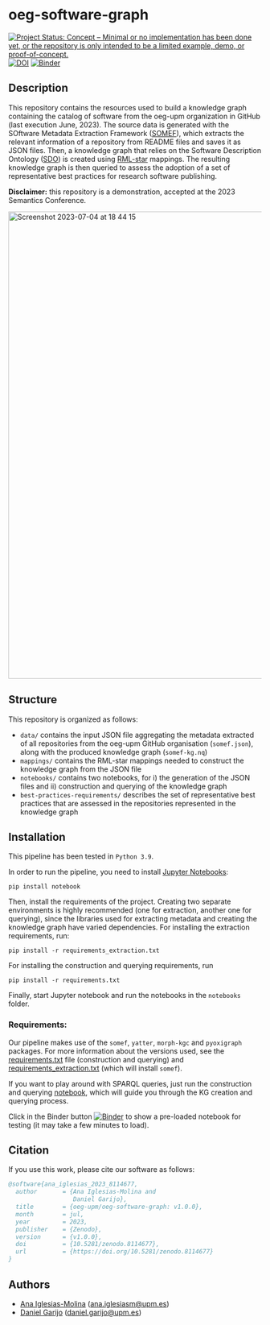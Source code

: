 # oeg-software-graph
[![Project Status: Concept – Minimal or no implementation has been done yet, or the repository is only intended to be a limited example, demo, or proof-of-concept.](https://www.repostatus.org/badges/latest/concept.svg)](https://www.repostatus.org/#concept) [![DOI](https://zenodo.org/badge/659343054.svg)](https://zenodo.org/badge/latestdoi/659343054) [![Binder](https://mybinder.org/badge_logo.svg)](https://mybinder.org/v2/gh/oeg-upm/oeg-software-graph/HEAD?labpath=notebooks%2Fkg-construction.ipynb)

## Description

This repository contains the resources used to build a knowledge graph containing the catalog of software from the oeg-upm organization in GitHub (last execution June, 2023). The source data is generated with the SOftware Metadata Extraction Framework ([SOMEF](https://github.com/KnowledgeCaptureAndDiscovery/somef)), which extracts the relevant information of a repository from README files and saves it as JSON files. Then, a knowledge graph that relies on the Software Description Ontology ([SDO](https://w3id.org/okn/o/sd)) is created using [RML-star](http://w3id.org/rml/star/spec/) mappings. The resulting knowledge graph is then queried to assess the adoption of a set of representative best practices for research software publishing.

**Disclaimer:** this repository is a demonstration, accepted at the 2023 Semantics Conference.  

<img width="928" alt="Screenshot 2023-07-04 at 18 44 15" src="https://github.com/oeg-upm/oeg-software-graph/assets/36294992/69f693f5-9aa8-4891-bdb9-8b1a2114626b">

## Structure

This repository is organized as follows:
* `data/` contains the input JSON file aggregating the metadata extracted of all repositories from the oeg-upm GitHub organisation (`somef.json`), along with the produced knowledge graph (`somef-kg.nq`)
* `mappings/` contains the RML-star mappings needed to construct the knowledge graph from the JSON file
* `notebooks/` contains two notebooks, for i) the generation of the JSON files and ii) construction and querying of the knowledge graph
* `best-practices-requirements/` describes the set of representative best practices that are assessed in the repositories represented in the knowledge graph

## Installation
This pipeline has been tested in `Python 3.9`.

In order to run the pipeline, you need to install [Jupyter Notebooks](https://jupyter.org/install):

```
pip install notebook
```

Then, install the requirements of the project. Creating two separate environments is highly recommended (one for extraction, another one for querying), since the libraries used for extracting metadata and creating the knowledge graph have varied dependencies. For installing the extraction requirements, run: 

```
pip install -r requirements_extraction.txt
```

For installing the construction and querying requirements, run 
```
pip install -r requirements.txt
```

Finally, start Jupyter notebook and run the notebooks in the `notebooks` folder. 

### Requirements: 

Our pipeline makes use of the `somef`, `yatter`, `morph-kgc` and `pyoxigraph` packages. For more information about the versions used, see the [requirements.txt](./requirements.txt) file (construction and querying) and [requirements_extraction.txt](./requirements_extraction.txt) (which will install `somef`).

If you want to play around with SPARQL queries, just run the construction and querying [notebook](./notebooks/kg-construction.ipynb), which will guide you through the KG creation and querying process.

Click in the Binder button [![Binder](https://mybinder.org/badge_logo.svg)](https://mybinder.org/v2/gh/oeg-upm/oeg-software-graph/0eb15c400e1854c01851410b757fbcd07e74e498?urlpath=lab%2Ftree%2Fnotebooks%2Fkg-construction.ipynb) to show a pre-loaded notebook for testing (it may take a few minutes to load).

## Citation
If you use this work, please cite our software as follows:

```bibtex
@software{ana_iglesias_2023_8114677,
  author       = {Ana Iglesias-Molina and
                  Daniel Garijo},
  title        = {oeg-upm/oeg-software-graph: v1.0.0},
  month        = jul,
  year         = 2023,
  publisher    = {Zenodo},
  version      = {v1.0.0},
  doi          = {10.5281/zenodo.8114677},
  url          = {https://doi.org/10.5281/zenodo.8114677}
}
```


## Authors
* [Ana Iglesias-Molina](https://github.com/anaigmo) ([ana.iglesiasm@upm.es](mailto:ana.iglesiasm@upm.es))
* [Daniel Garijo](https://github.com/dgarijo) ([daniel.garijo@upm.es](mailto:daniel.garijo@upm.es))
